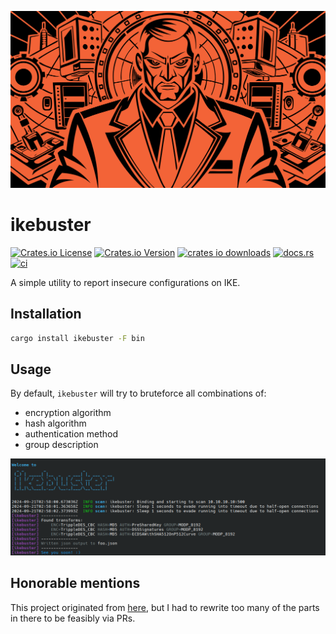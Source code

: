 ![Logo](./logo.svg)

# ikebuster

[![Crates.io License](https://img.shields.io/crates/l/MIT)](https://github.com/myOmikron/ikebuster/blob/main/LICENSE)
[![Crates.io Version](https://img.shields.io/crates/v/ikebuster)](https://crates.io/crates/ikebuster)
[![crates io downloads](https://img.shields.io/crates/d/ikebuster)](https://crates.io/crates/ikebuster)
[![docs.rs](https://img.shields.io/docsrs/ikebuster)](https://docs.rs/ikebuster/latest/ikebuster/)
[![ci](https://img.shields.io/github/actions/workflow/status/myOmikron/ikebuster/linux.yml?label=Backend)](https://github.com/myOmikron/ikebuster/actions/workflows/linux.yml)

A simple utility to report insecure configurations on IKE.

## Installation

```bash
cargo install ikebuster -F bin
```

## Usage

By default, `ikebuster` will try to bruteforce all combinations of:

- encryption algorithm
- hash algorithm
- authentication method
- group description

![img.png](./img.png)

## Honorable mentions

This project originated from [here](https://github.com/trufflebee33/bike-scan),
but I had to rewrite too many of the parts in there to be feasibly via PRs.
